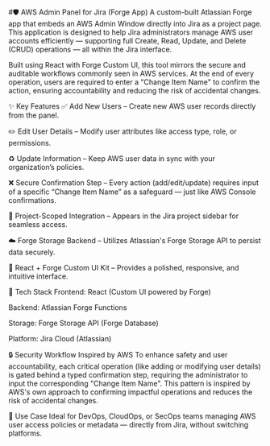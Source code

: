 #🛡️ AWS Admin Panel for Jira (Forge App)
A custom-built Atlassian Forge app that embeds an AWS Admin Window directly into Jira as a project page. This application is designed to help Jira administrators manage AWS user accounts efficiently — supporting full Create, Read, Update, and Delete (CRUD) operations — all within the Jira interface.

Built using React with Forge Custom UI, this tool mirrors the secure and auditable workflows commonly seen in AWS services. At the end of every operation, users are required to enter a "Change Item Name" to confirm the action, ensuring accountability and reducing the risk of accidental changes.

✨ Key Features
✅ Add New Users – Create new AWS user records directly from the panel.

✏️ Edit User Details – Modify user attributes like access type, role, or permissions.

♻️ Update Information – Keep AWS user data in sync with your organization’s policies.

❌ Secure Confirmation Step – Every action (add/edit/update) requires input of a specific “Change Item Name” as a safeguard — just like AWS Console confirmations.

📁 Project-Scoped Integration – Appears in the Jira project sidebar for seamless access.

☁️ Forge Storage Backend – Utilizes Atlassian's Forge Storage API to persist data securely.

🎨 React + Forge Custom UI Kit – Provides a polished, responsive, and intuitive interface.

🧰 Tech Stack
Frontend: React (Custom UI powered by Forge)

Backend: Atlassian Forge Functions

Storage: Forge Storage API (Forge Database)

Platform: Jira Cloud (Atlassian)

🔒 Security Workflow Inspired by AWS
To enhance safety and user accountability, each critical operation (like adding or modifying user details) is gated behind a typed confirmation step, requiring the administrator to input the corresponding "Change Item Name". This pattern is inspired by AWS's own approach to confirming impactful operations and reduces the risk of accidental changes.

📌 Use Case
Ideal for DevOps, CloudOps, or SecOps teams managing AWS user access policies or metadata — directly from Jira, without switching platforms.
